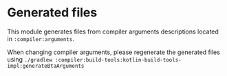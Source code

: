 # Generated files

This module generates files from compiler arguments descriptions located in `:compiler:arguments`.

When changing compiler arguments,
please regenerate the generated files using `./gradlew :compiler:build-tools:kotlin-build-tools-impl:generateBtaArguments`